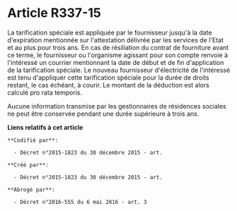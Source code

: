 # Article R337-15

La tarification spéciale est appliquée par le fournisseur jusqu'à la date d'expiration mentionnée sur l'attestation délivrée
par les services de l'Etat et au plus pour trois ans. En cas de résiliation du contrat de fourniture avant ce terme, le
fournisseur ou l'organisme agissant pour son compte renvoie à l'intéressé un courrier mentionnant la date de début et de fin
d'application de la tarification spéciale. Le nouveau fournisseur d'électricité de l'intéressé est tenu d'appliquer cette
tarification spéciale pour la durée de droits restant, le cas échéant, à courir. Le montant de la déduction est alors calculé
pro rata temporis.

Aucune information transmise par les gestionnaires de résidences sociales ne peut être conservée pendant une durée supérieure
à trois ans.

**Liens relatifs à cet article**

	**Codifié par**:

	  - Décret n°2015-1823 du 30 décembre 2015 - art.

	**Créé par**:

	  - Décret n°2015-1823 du 30 décembre 2015 - art.

	**Abrogé par**:

	  - Décret n°2016-555 du 6 mai 2016 - art. 3
